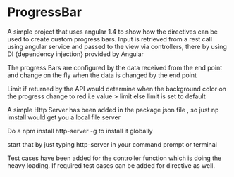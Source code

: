 # ProgressBar

A simple project that uses angular 1.4 to show how the directives can be used to create custom progress bars.
Input is retrieved from a rest call using angular service and passed to the view via controllers, there by using
DI {dependency injection} provided by Angular

The progress Bars are configured by the data received from the end point and change on the fly when the data is changed by the end point

Limit if returned by the API would determine when the background color on the progress change to red i.e value > limit else limit is set to default

A simple Http Server has been added in the package json file , so just np imstall would get you a local file server

Do a npm install http-server -g to install it globally

start that by just typing http-server in your command prompt or terminal 

Test cases have been added for the controller function which is doing the heavy loading. If required test cases can be added for directive as well.
